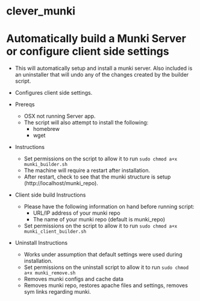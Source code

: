 # clever_munki

# Automatically build a Munki Server or configure client side settings

* This will automatically setup and install a munki server. Also included is an uninstaller that will undo any of the changes created by the builder script.
* Configures client side settings.

* Prereqs
    * OSX not running Server app.
    * The script will also attempt to install the following:
        * homebrew
        * wget

* Instructions
    * Set permissions on the script to allow it to run `sudo chmod a+x munki_builder.sh`
    * The machine will require a restart after installation.
    * After restart, check to see that the munki structure is setup (http://localhost/munki_repo).

* Client side build Instructions
    * Please have the following information on hand before running script:
        * URL/IP address of your munki repo
        * The name of your munki repo (default is munki_repo)
    * Set permissions on the script to allow it to run `sudo chmod a+x munki_client_builder.sh`


* Uninstall Instructions
    * Works under assumption that default settings were used during installation.
    * Set permissions on the uninstall script to allow it to run `sudo chmod a+x munki_remove.sh`
    * Removes munki configs and cache data
    * Removes munki repo, restores apache files and settings, removes sym links regarding munki.
